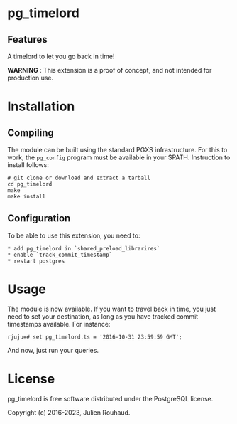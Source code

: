 pg_timelord
===========

Features
--------

A timelord to let you go back in time!

**WARNING** : This extension is a proof of concept, and not intended for
production use.

Installation
============

Compiling
---------

The module can be built using the standard PGXS infrastructure. For this to
work, the ``pg_config`` program must be available in your $PATH. Instruction to
install follows:

    # git clone or download and extract a tarball
    cd pg_timelord
    make
    make install

Configuration
-------------

To be able to use this extension, you need to:

    * add pg_timelord in `shared_preload_librarires`
    * enable `track_commit_timestamp`
    * restart postgres

Usage
=====

The module is now available.  If you want to travel back in time, you just need
to set your destination, as long as you have tracked commit timestamps
available.  For instance:

    rjuju=# set pg_timelord.ts = '2016-10-31 23:59:59 GMT';

And now, just run your queries.

License
=======

pg_timelord is free software distributed under the PostgreSQL license.

Copyright (c) 2016-2023, Julien Rouhaud.

